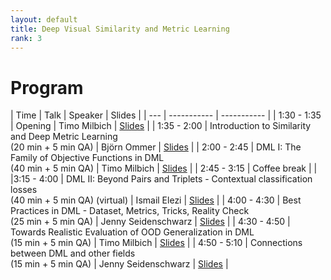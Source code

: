 ```yaml
---
layout: default
title: Deep Visual Similarity and Metric Learning
rank: 3
---
```

# Program

| Time | Talk | Speaker | Slides |
| --- | ----------- | ----------- |
| 1:30 - 1:35 | Opening  | Timo Milbich | [Slides](Talks/01_cvpr22_tutorial_opening.pdf) |
| 1:35 - 2:00 | Introduction to Similarity and Deep Metric Learning   <br /> (20 min + 5 min QA) | Björn Ommer | [Slides](Talks/02_DML_tutorial_BjornOmmer_.pdf) |
| 2:00 - 2:45 | DML I: The Family of Objective Functions in DML <br /> (40 min + 5 min QA) | Timo Milbich | [Slides](Talks/03_cvpr22_tutorial_DML_objective_functions.pdf) |
| 2:45 - 3:15 | Coffee break | |
|3:15 - 4:00 | DML II: Beyond Pairs and Triplets - Contextual classification losses <br /> (40 min + 5 min QA) (virtual) | Ismail Elezi | [Slides](Talks/04_DML_tutorial_talk.pdf) |
| 4:00 - 4:30 | Best Practices in DML - Dataset, Metrics, Tricks, Reality Check <br /> (25 min + 5 min QA) | Jenny Seidenschwarz | [Slides](Talks/05_cvp222_tutorial_DML_best_practice_DML.pdf) |
| 4:30 - 4:50  | Towards Realistic Evaluation of OOD Generalization in DML <br /> (15 min + 5 min QA) | Timo Milbich | [Slides](Talks/06_cvpr22_tutorial_Eval_OOD.pdf) |
| 4:50 - 5:10 | Connections between DML and other fields  <br /> (15 min + 5 min QA)  | Jenny Seidenschwarz | [Slides](Talks/07_cvp222_tutorial_DML_connections_to_other_fields.pdf) |




